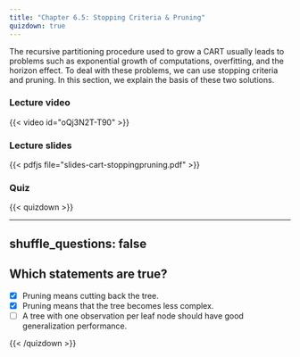 ```yaml
---
title: "Chapter 6.5: Stopping Criteria & Pruning"
quizdown: true
---
```

The recursive partitioning procedure used to grow a CART usually leads to problems such as exponential growth of computations, overfitting, and the horizon effect. To deal with these problems, we can use stopping criteria and pruning. In this section, we explain the basis of these two solutions.

<!--more-->

### Lecture video

{{< video id="oQj3N2T-T90" >}}

### Lecture slides

{{< pdfjs file="slides-cart-stoppingpruning.pdf" >}}

### Quiz

{{< quizdown >}}

---
shuffle_questions: false
---

## Which statements are true? 

- [x] Pruning means cutting back the tree.
- [x] Pruning means that the tree becomes less complex.
- [ ] A tree with one observation per leaf node should have good generalization performance.

{{< /quizdown >}}
